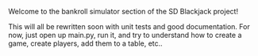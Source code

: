 Welcome to the bankroll simulator section of the SD Blackjack project!

This will all be rewritten soon with unit tests and good documentation. For now, just open up main.py, run it, and try to understand how to create a game, create players, add them to a table, etc..
